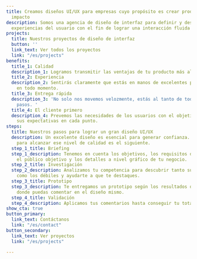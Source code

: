 ```yaml
---
title: Creamos diseños UI/UX para empresas cuyo propósito es crear productos que causen
  impacto
description: Somos una agencia de diseño de interfaz para definir y desarrollar las
  experiencias del usuario con el fin de lograr una interacción fluida con tu empresa.
projects:
  title: Nuestros proyectos de diseño de interfaz
  button: ''
  link_text: Ver todos los proyectos
  link: "/es/projects"
benefits:
  title_1: Calidad
  description_1: Logramos transmitir las ventajas de tu producto más allá de lo aparente.
  title_2: Experiencia
  description_2: Sentirás claramente que estás en manos de excelentes profesionales
    en todo momento.
  title_3: Entrega rápida
  description_3: 'No solo nos movemos velozmente, estás al tanto de todos nuestros
    pasos. '
  title_4: El cliente primero
  description_4: Prevemos las necesidades de los usuarios con el objetivo de superar
    sus expectativas en cada punto.
steps:
  title: Nuestros pasos para lograr un gran diseño UI/UX
  description: Un excelente diseño es esencial para generar confianza. Nuestro proceso
    para alcanzar ese nivel de calidad es el siguiente.
  step_1_title: Briefing
  step_1_description: Tenemos en cuenta los objetivos, los requisitos del proyecto,
    el público objetivo y los detalles a nivel gráfico de tu negocio.
  step_2_title: Investigación
  step_2_description: Analizamos tu competencia para descubrir tanto sus puntos fuertes
    como los débiles y ayudarte a que te destaques.
  step_3_title: Prototipo
  step_3_description: Te entregamos un prototipo según los resultados de la investigación
    donde puedas comentar en el diseño mismo.
  step_4_title: Validación
  step_4_description: Aplicamos tus comentarios hasta conseguir tu total satisfacción
show_cta: true
button_primary:
  link_text: Contáctanos
  link: "/es/contact"
button_secondary:
  link_text: Ver proyectos
  link: "/es/projects"

---
```

